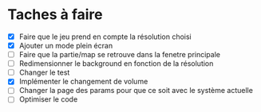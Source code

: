 # Taches à faire
- [X] Faire que le jeu prend en compte la résolution choisi
- [X] Ajouter un mode plein écran
- [ ] Faire que la partie/map se retrouve dans la fenetre principale
- [ ] Redimensionner le background en fonction de la résolution
- [ ] Changer le test
- [X] Implémenter le changement de volume
- [ ] Changer la page des params pour que ce soit avec le système actuelle
- [ ] Optimiser le code